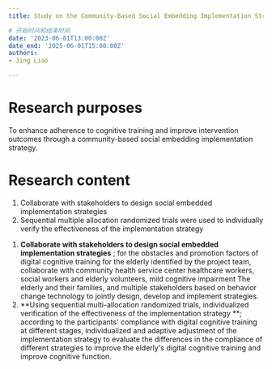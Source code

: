 ```yaml
---
title: Study on the Community-Based Social Embedding Implementation Strategy for Digital Cognitive Training

# 开始时间和结束时间
date: '2023-06-01T13:00:00Z'
date_end: '2025-06-01T15:00:00Z'
authors:
- Jing Liao

---
```



# Research purposes
To enhance adherence to cognitive training and improve intervention outcomes through a community-based social embedding implementation strategy.

# Research content
1. Collaborate with stakeholders to design social embedded implementation strategies
2. Sequential multiple allocation randomized trials were used to individually verify the effectiveness of the implementation strategy

1) **Collaborate with stakeholders to design social embedded implementation strategies** ; for the obstacles and promotion factors of digital cognitive training for the elderly identified by the project team, collaborate with community health service center healthcare workers, social workers and elderly volunteers, mild cognitive impairment The elderly and their families, and multiple stakeholders based on behavior change technology to jointly design, develop and implement strategies.
2) **Using sequential multi-allocation randomized trials, individualized verification of the effectiveness of the implementation strategy **; according to the participants' compliance with digital cognitive training at different stages, individualized and adaptive adjustment of the implementation strategy to evaluate the differences in the compliance of different strategies to improve the elderly's digital cognitive training and improve cognitive function.
